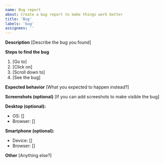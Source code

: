 ```yaml
---
name: Bug report
about: Create a bug report to make things work better
title: 'Bug'
labels: 'bug'
assignees: ''
---
```


**Description**
[Describe the bug you found]

**Steps to find the bug**
1. [Go to]
2. [Click on]
3. [Scroll down to]
4. [See the bug]

**Expected behavior**
[What you expected to happen instead?]

**Screenshots (optional)**
[If you can add screeshots to make visible the bug]

**Desktop (optional):**
 - OS: []
 - Browser: []

**Smartphone (optional):**
 - Device: []
 - Browser: []

**Other**
[Anything else?]